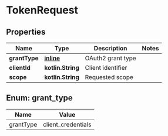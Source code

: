
# TokenRequest

## Properties
| Name | Type | Description | Notes |
| ------------ | ------------- | ------------- | ------------- |
| **grantType** | [**inline**](#GrantType) | OAuth2 grant type |  |
| **clientId** | **kotlin.String** | Client identifier |  |
| **scope** | **kotlin.String** | Requested scope |  |


<a id="GrantType"></a>
## Enum: grant_type
| Name | Value |
| ---- | ----- |
| grantType | client_credentials |



